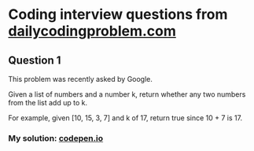 # Coding interview questions from [dailycodingproblem.com](https://www.dailycodingproblem.com/)

## Question 1
  
  This problem was recently asked by Google.

  Given a list of numbers and a number k, return whether any two numbers from the list add up to k.

  For example, given [10, 15, 3, 7] and k of 17, return true since 10 + 7 is 17.
  
  ### My solution: [codepen.io](https://codepen.io/kevinbealldev/pen/wvMWmEp?editors=1111)
